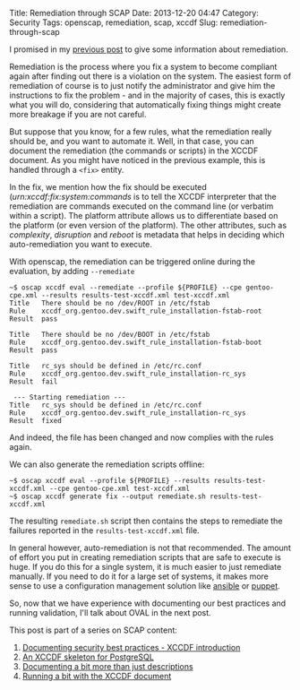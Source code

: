 Title: Remediation through SCAP
Date: 2013-12-20 04:47
Category: Security
Tags: openscap, remediation, scap, xccdf
Slug: remediation-through-scap

I promised in my [previous
post](http://blog.siphos.be/2013/12/running-a-bit-with-the-xccdf-document/)
to give some information about remediation.

Remediation is the process where you fix a system to become compliant
again after finding out there is a violation on the system. The easiest
form of remediation of course is to just notify the administrator and
give him the instructions to fix the problem - and in the majority of
cases, this is exactly what you will do, considering that automatically
fixing things might create more breakage if you are not careful.

But suppose that you know, for a few rules, what the remediation really
should be, and you want to automate it. Well, in that case, you can
document the remediation (the commands or scripts) in the XCCDF
document. As you might have noticed in the previous example, this is
handled through a `<fix>` entity.

In the fix, we mention how the fix should be executed
(*urn:xccdf:fix:system:commands* is to tell the XCCDF interpreter that
the remediation are commands executed on the command line (or verbatim
within a script). The platform attribute allows us to differentiate
based on the platform (or even version of the platform). The other
attributes, such as *complexity*, *disruption* and *reboot* is metadata
that helps in deciding which auto-remediation you want to execute.

With openscap, the remediation can be triggered online during the
evaluation, by adding `--remediate`

```
~$ oscap xccdf eval --remediate --profile ${PROFILE} --cpe gentoo-cpe.xml --results results-test-xccdf.xml test-xccdf.xml
Title   There should be no /dev/ROOT in /etc/fstab
Rule    xccdf_org.gentoo.dev.swift_rule_installation-fstab-root
Result  pass

Title   There should be no /dev/BOOT in /etc/fstab
Rule    xccdf_org.gentoo.dev.swift_rule_installation-fstab-boot
Result  pass

Title   rc_sys should be defined in /etc/rc.conf
Rule    xccdf_org.gentoo.dev.swift_rule_installation-rc_sys
Result  fail

 --- Starting remediation ---
Title   rc_sys should be defined in /etc/rc.conf
Rule    xccdf_org.gentoo.dev.swift_rule_installation-rc_sys
Result  fixed
```

And indeed, the file has been changed and now complies with the rules
again.

We can also generate the remediation scripts offline:

```
~$ oscap xccdf eval --profile ${PROFILE} --results results-test-xccdf.xml --cpe gentoo-cpe.xml test-xccdf.xml
~$ oscap xccdf generate fix --output remediate.sh results-test-xccdf.xml
```

The resulting `remediate.sh` script then contains the steps to remediate
the failures reported in the `results-test-xccdf.xml` file.

In general however, auto-remediation is not that recommended. The amount
of effort you put in creating remediation scripts that are safe to
execute is huge. If you do this for a single system, it is much easier
to just remediate manually. If you need to do it for a large set of
systems, it makes more sense to use a configuration management solution
like [ansible](http://www.ansibleworks.com/) or
[puppet](http://puppetlabs.com/).

So, now that we have experience with documenting our best practices and
running validation, I'll talk about OVAL in the next post.

This post is part of a series on SCAP content:

1.  [Documenting security best practices - XCCDF
    introduction](http://blog.siphos.be/2013/12/documenting-security-best-practices-xccdf-introduction/)
2.  [An XCCDF skeleton for
    PostgreSQL](http://blog.siphos.be/2013/12/an-xccdf-skeleton-for-postgresql/)
3.  [Documenting a bit more than just
    descriptions](http://blog.siphos.be/2013/12/xccdf-documenting-a-bit-more-than-just-descriptions/)
4.  [Running a bit with the XCCDF
    document](http://blog.siphos.be/2013/12/running-a-bit-with-the-xccdf-document/)

